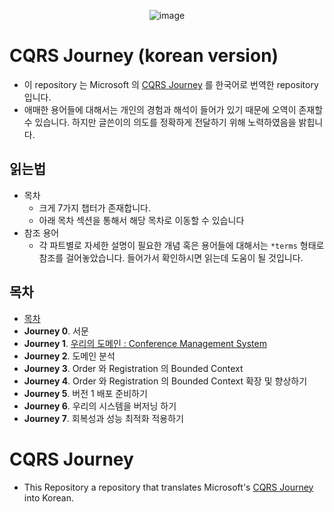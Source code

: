 <div align="center">

![image](https://user-images.githubusercontent.com/48385288/179484635-494f75bc-a722-47fa-a616-bf09c2c90193.png)

</div>

# CQRS Journey (korean version)

- 이 repository 는 Microsoft 의 [CQRS Journey](https://github.com/microsoftarchive/cqrs-journey) 를 한국어로 번역한 repository 입니다.
- 애매한 용어들에 대해서는 개인의 경험과 해석이 들어가 있기 때문에 오역이 존재할 수 있습니다. 하지만 글쓴이의 의도를 정확하게 전달하기 위해 노력하였음을 밝힙니다.

## 읽는법

- 목차
  - 크게 7가지 챕터가 존재합니다.
  - 아래 목차 섹션을 통해서 해당 목차로 이동할 수 있습니다
- 참조 용어
  - 각 파트별로 자세한 설명이 필요한 개념 혹은 용어들에 대해서는 `*terms` 형태로 참조를 걸어놓았습니다. 들어가서 확인하시면 읽는데 도움이 될 것입니다.

## 목차

- [목차](https://github.com/dhslrl321/cqrs-journey-korean-ver/tree/master/index)
- **Journey 0**. 서문
- **Journey 1**. [우리의 도메인 : Conference Management System](https://github.com/dhslrl321/cqrs-journey-korean-ver/tree/master/journey01)
- **Journey 2**. 도메인 분석
- **Journey 3**. Order 와 Registration 의 Bounded Context
- **Journey 4**. Order 와 Registration 의 Bounded Context 확장 및 향상하기
- **Journey 5**. 버전 1 배포 준비하기
- **Journey 6**. 우리의 시스템을 버저닝 하기
- **Journey 7**. 회복성과 성능 최적화 적용하기

# CQRS Journey

- This Repository a repository that translates Microsoft's [CQRS Journey](https://github.com/microsoftarchive/cqrs-journey) into Korean.
